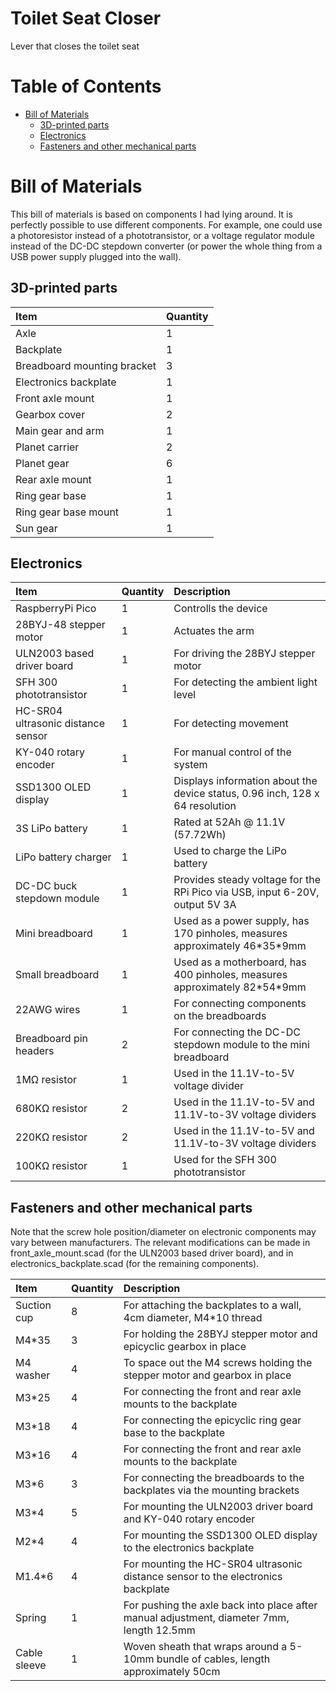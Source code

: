 # Toilet Seat Closer
Lever that closes the toilet seat

# Table of Contents  

- [Bill of Materials](#bill-of-materials)  
  - [3D-printed parts](#3d-printed-parts)  
  - [Electronics](#electronics)
  - [Fasteners and other mechanical parts](#fasteners-and-other-mechanical-parts)


# Bill of Materials

This bill of materials is based on components I had lying around. It is perfectly possible to use different components. For example, one could use a photoresistor instead of a phototransistor, or a voltage regulator module instead of the DC-DC stepdown converter (or power the whole thing from a USB power supply plugged into the wall).

## 3D-printed parts

| Item        | Quantity  |
| :---        | :----     |
| Axle                  | 1     |
| Backplate             | 1     |
| Breadboard mounting bracket   | 3     |
| Electronics backplate | 1     |
| Front axle mount      | 1     |
| Gearbox cover         | 2     |
| Main gear and arm     | 1     |
| Planet carrier        | 2     |
| Planet gear           | 6     |
| Rear axle mount       | 1     |
| Ring gear base        | 1     |
| Ring gear base mount  | 1     |
| Sun gear              | 1     |

## Electronics

| Item        | Quantity  | Description   | 
| :---        | :----       | :---        |
| RaspberryPi Pico            | 1     | Controlls the device  |
| 28BYJ-48 stepper motor      | 1     | Actuates the arm      |
| ULN2003 based driver board  | 1     | For driving the 28BYJ stepper motor |
| SFH 300 phototransistor     | 1     | For detecting the ambient light level |
| HC-SR04 ultrasonic distance sensor  | 1     | For detecting movement |
| KY-040 rotary encoder       | 1     | For manual control of the system |
| SSD1300 OLED display        | 1     | Displays information about the device status, 0.96 inch, 128 x 64 resolution |
| 3S LiPo battery             | 1     | Rated at 52Ah @ 11.1V (57.72Wh) |
| LiPo battery charger        | 1     | Used to charge the LiPo battery |
| DC-DC buck stepdown module  | 1     | Provides steady voltage for the RPi Pico via USB, input 6-20V, output 5V 3A |
| Mini breadboard             | 1     | Used as a power supply, has 170 pinholes, measures approximately 46\*35\*9mm |
| Small breadboard            | 1     | Used as a motherboard, has 400 pinholes, measures approximately 82\*54\*9mm |
| 22AWG wires                 | 1     | For connecting components on the breadboards |
| Breadboard pin headers      | 2     | For connecting the DC-DC stepdown module to the mini breadboard |
| 1MΩ resistor                | 1     | Used in the 11.1V-to-5V voltage divider |
| 680KΩ resistor              | 2     | Used in the 11.1V-to-5V and 11.1V-to-3V voltage dividers |
| 220KΩ resistor              | 2     | Used in the 11.1V-to-5V and 11.1V-to-3V voltage dividers |
| 100KΩ resistor              | 1     | Used for the SFH 300 phototransistor |

## Fasteners and other mechanical parts

Note that the screw hole position/diameter on electronic components may vary between manufacturers. The relevant modifications can be made in front_axle_mount.scad (for the ULN2003 based driver board), and in electronics_backplate.scad (for the remaining components).

| Item        | Quantity  | Description   | 
| :---        | :----       | :---        |
| Suction cup | 8           | For attaching the backplates to a wall, 4cm diameter, M4\*10 thread  |
| M4\*35      | 3           | For holding the 28BYJ stepper motor and epicyclic gearbox in place  |
| M4 washer   | 4           | To space out the M4 screws holding the stepper motor and gearbox in place |
| M3\*25      | 4           | For connecting the front and rear axle mounts to the backplate      |
| M3\*18      | 4           | For connecting the epicyclic ring gear base to the backplate        |
| M3\*16      | 4           | For connecting the front and rear axle mounts to the backplate      |
| M3\*6       | 3           | For connecting the breadboards to the backplates via the mounting brackets |
| M3\*4       | 5           | For mounting the ULN2003 driver board and KY-040 rotary encoder     |
| M2\*4       | 4           | For mounting the SSD1300 OLED display to the electronics backplate  |
| M1.4\*6     | 4           | For mounting the HC-SR04 ultrasonic distance sensor to the electronics backplate |
| Spring      | 1           | For pushing the axle back into place after manual adjustment, diameter 7mm, length 12.5mm |
| Cable sleeve  | 1         | Woven sheath that wraps around a 5-10mm bundle of cables, length approximately 50cm |
